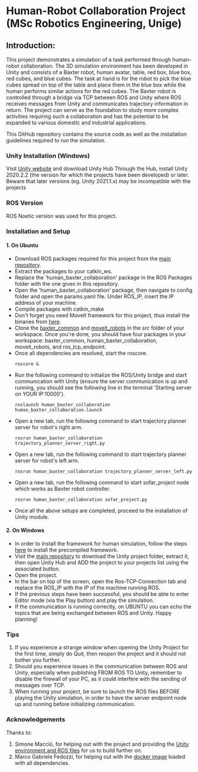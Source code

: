 # Human-Robot Collaboration Project (MSc Robotics Engineering, Unige)

## Introduction: 

This project demonstrates a simulation of a task performed through human-robot collaboration. The 3D simulation environment has been developed in Unity and consists of a Baxter robot, human avatar, table, red box, blue box, red cubes, and blue cubes. The task at hand is for the robot to pick the blue cubes spread on top of the table and place them in the blue box while the human performs similar actions for the red cubes. The Baxter robot is controlled through a bridge via TCP between ROS and Unity where ROS receives messages from Unity and communicates trajectory information in return. The project can serve as the foundation to study more complex activities requiring such a collaboration and has the potential to be expanded to various domestic and industrial applications. 

This GitHub repository contains the source code as well as the installation guidelines required to run the simulation.

### Unity Installation (Windows)

Visit [Unity website](https://unity3d.com/get-unity/download) and download Unity Hub
Through the Hub, install Unity 2020.2.2 (the version for which the projects have been developed) or later. Beware that later versions (eg. Unity 2021.1.x) may be incompatible with the projects

### ROS Version
ROS Noetic version was used for this project.

### Installation and Setup

#### 1. On Ubuntu
* Download ROS packages required for this project from the [main repository](https://github.com/TheEngineRoom-UniGe/SofAR-Human-Robot-Collaboration).
* Extract the packages to your catkin_ws. 
* Replace the 'human_baxter_collaboration' package in the ROS Packages folder with the one given in this repository.
* Open the 'human_baxter_collaboration' package, then navigate to config folder and open the params.yaml file. Under ROS_IP, insert the IP address of your machine.
* Compile packages with catkin_make
* Don't forget you need MoveIt framework for this project, thus install the binaries from [here](https://moveit.ros.org/install/).
* Clone the [baxter_common](https://github.com/RethinkRobotics/baxter_common) and [moveit_robots](https://github.com/ros-planning/moveit_robots) in the _src_ folder of your workspace. Once you're done, you should have four packages in your workspace: baxter_common, human_baxter_collaboration, moveit_robots, and ros_tcp_endpoint.
* Once all dependencies are resolved, start the roscore.
  ```
  roscore &
  ```
* Run the following command to initialize the ROS/Unity bridge and start communication with Unity (ensure the server communication is up and running, you should see the following line in the terminal 'Starting server on YOUR IP:10000').
  ```
  roslaunch human_baxter_collaboration human_baxter_collaboration.launch
  ```
* Open a new tab, run the following command to start trajectory planner server for robot's right arm.
  ```
  rosrun human_baxter_collaboration trajectory_planner_server_right.py
  ``` 
* Open a new tab, run the following command to start trajectory planner server for robot's left arm.  
  ```
  rosrun human_baxter_collaboration trajectory_planner_server_left.py
  ``` 
* Open a new tab, run the following command to start sofar_project node which works as Baxter robot controller.  
  ```
  rosrun human_baxter_collaboration sofar_project.py
  ```
* Once all the above setups are completed, proceed to the installation of Unity module. 
  
#### 2. On Windows
* In order to install the framework for human simulation, follow the steps [here](https://github.com/Daimler/mosim_core/wiki/InstallPrecompiled) to install the precompiled framework.
* Visit the [main repository](https://github.com/TheEngineRoom-UniGe/SofAR-Human-Robot-Collaboration) to download the Unity project folder, extract it, then open Unity Hub and ADD the project to your projects list using the associated button.
* Open the project.
* In the bar on top of the screen, open the Ros-TCP-Connection tab and replace the ROS_IP with the IP of the machine running ROS.
* If the previous steps have been successful, you should be able to enter Editor mode (via the Play button) and play the simulation.
* If the communication is running correctly, on UBUNTU you can echo the topics that are being exchanged between ROS and Unity.
Happy planning!

### Tips

1. If you experience a strange window when opening the Unity Project for the first time, simply do Quit, then reopen the project and it should not bother you further.
2. Should you experience issues in the communication between ROS and Unity, especially when publishing FROM ROS TO Unity, remember to disable the firewall of your PC, as it could interfere with the sending of messages over TCP.
3. When running your project, be sure to launch the ROS files BEFORE playing the Unity simulation, in order to have the server endpoint node up and running before initializing communication.

### Acknowledgements
Thanks to:
1. Simone Macciò, for helping out with the project and providing the [Unity environment and ROS files](https://github.com/TheEngineRoom-UniGe/SofAR-Human-Robot-Collaboration) for us to build further on.
2. Marco Gabriele Fedozzi, for helping out with the [docker image](https://hub.docker.com/r/hypothe/sofar_ros) loaded with all dependencies.
